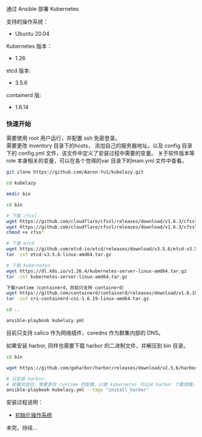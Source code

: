 通过 Ansible 部署 Kubernetes
  

支持的操作系统：  
- Ubuntu 20.04

Kubernetes 版本：  
- 1.26

etcd 版本:  
- 3.5.6

containerd 版:  
- 1.6.14

### 快速开始
需要使用 root 用户运行，并配置 ssh 免密登录。   
需要更改 inventory 目录下的hosts， 添加自己的服务器地址。以及 config 目录下的 config.yml 文件，该文件中定义了安装过程中需要的变量。
关于软件版本等 role 本身相关的变量，可以在各个觉得的var 目录下的main.yml 文件中查看。

```bash
git clone https://github.com/Aaron-Yu1/kubelazy.git

cd kubelazy

mkdir bin

cd bin

# 下载 cfssl
wget https://github.com/cloudflare/cfssl/releases/download/v1.6.3/cfssljson_1.6.3_linux_amd64 -O cfssljson
wget https://github.com/cloudflare/cfssl/releases/download/v1.6.3/cfssl_1.6.3_linux_amd64 -O cfssl
chmod +x cfss*

# 下载 etcd
wget https://github.com/etcd-io/etcd/releases/download/v3.5.6/etcd-v3.5.6-linux-amd64.tar.gz
tar -zxf etcd-v3.5.6-linux-amd64.tar.gz

# 下载 kubernetes
wget https://dl.k8s.io/v1.26.4/kubernetes-server-linux-amd64.tar.gz
tar -zxf kubernetes-server-linux-amd64.tar.gz

下载runtime（containerd，目前只支持 containerd）
wget https://github.com/containerd/containerd/releases/download/v1.6.19/cri-containerd-cni-1.6.19-linux-amd64.tar.gz
tar -zxf cri-containerd-cni-1.6.19-linux-amd64.tar.gz

cd ..

ansible-playbook kubelazy.yml

```

目前只支持 calico 作为网络插件，coredns 作为群集内部的 DNS。

如果安装 harbor, 同样也需要下载 harbor 的二进制文件，并解压到 bin 目录。
```bash
cd bin

wget https://github.com/goharbor/harbor/releases/download/v2.5.6/harbor-offline-installer-v2.5.6.tgz

# 只安装 harbor。
# 部署完成后，需要更改 runtime 的配置，以便 kubernetes 可以从 harbor 下载镜像。
ansible-playbook kubelazy.yml --tags "install_harbor"
```

安装过程说明：  
- [初始化操作系统](https://github.com/Aaron-Yu1/kubelazy/tree/main/roles/prepare/README.md)

未完，待续...
